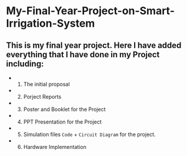 # My-Final-Year-Project-on-Smart-Irrigation-System
## This is my final year project. Here I have added everything that I have done in my Project including:
* 1. The initial proposal 
* 2. Porject Reports 
* 3. Poster and Booklet for the Project
* 4. PPT Presentation for the Project
* 5. Simulation files `Code` + `Circuit Diagram` for the project.
* 6. Hardware Implementation


